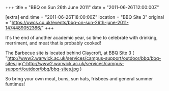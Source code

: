 +++
title = "BBQ on Sun 26th June 2011"
date = "2011-06-26T12:00:00Z"

[extra]
end_time = "2011-06-26T18:00:00Z"
location = "BBQ Site 3"
original = "https://uwcs.co.uk/events/bbq-on-sun-26th-june-2011-1474489052366/"
+++

It's the end of another academic year, so time to celebrate with drinking, merriment, and meat that is probably cooked\!

The Barbecue site is located behind Claycroft, at BBQ Site 3 ( "http://www2.warwick.ac.uk/services/campus-support/outdoor/bbq/bbq-sites.jpg":http://www2.warwick.ac.uk/services/campus-support/outdoor/bbq/bbq-sites.jpg )

So bring your own meat, buns, sun hats, frisbees and general summer funtimes\!

